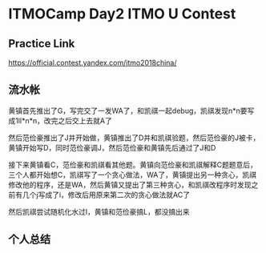 # ITMOCamp Day2 ITMO U Contest

## Practice Link

https://official.contest.yandex.com/itmo2018china/

## 流水帐

黄镇首先推出了G，写完交了一发WA了，和凯祺一起debug，凯祺发现n\*n要写成1ll\*n\*n，改完之后交上去就A了

然后范俭豪推出了J并开始做，黄镇推出了D并和凯祺验题，然后范俭豪的J被卡，黄镇开始写D，同时范俭豪调J，然后范俭豪和黄镇先后通过了J和D

接下来黄镇看C，范俭豪和凯祺看其他题。黄镇向范俭豪和凯祺解释C题题意后，三个人都开始想C，凯祺写了一个贪心做法，WA了，黄镇提出另一种贪心，凯祺修改他的程序，还是WA，然后黄镇又提出了第三种贪心，和凯祺改程序时发现之前有几个j写成了i，修改后用原来第二次的贪心做法就AC了

然后凯祺尝试随机化水过I，黄镇和范俭豪搞L，都没搞出来

## 个人总结

### 
